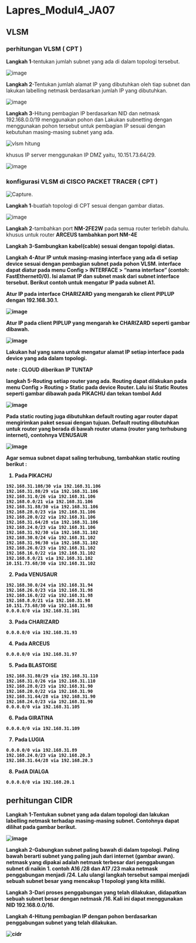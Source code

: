 # Lapres_Modul4_JA07

## VLSM
### perhitungan VLSM ( CPT )

<b>Langkah 1</b>-tentukan jumlah subnet yang ada di dalam topologi tersebut.

![image](https://user-images.githubusercontent.com/45744801/68526375-a4a5aa00-030d-11ea-9ec0-5f85f3a679cb.png)

<b>Langkah 2</b>-Tentukan jumlah alamat IP yang dibutuhkan oleh tiap subnet dan lakukan labelling netmask berdasarkan jumlah IP yang dibutuhkan. 

![image](https://user-images.githubusercontent.com/45744801/68526465-c05d8000-030e-11ea-82f1-649d9c78e479.png)

<b>Langkah 3</b>-Hitung pembagian IP berdasarkan NID dan netmask 192.168.0.0/19 menggunakan pohon dan Lakukan subnetting dengan menggunakan pohon tersebut untuk pembagian IP sesuai dengan kebutuhan masing-masing subnet yang ada.

![vlsm hitung](https://user-images.githubusercontent.com/45744801/68526951-09fc9980-0314-11ea-851e-441b2b310202.jpg)

khusus IP server menggunakan IP DMZ yaitu, 10.151.73.64/29.

![image](https://user-images.githubusercontent.com/45744801/68527040-22b97f00-0315-11ea-9b23-0eef388c177e.png)

### konfigurasi VLSM di CISCO PACKET TRACER ( CPT )

![Capture](https://user-images.githubusercontent.com/45744801/68525775-a9675f80-0307-11ea-9612-4e9b074c954f.PNG).

<b>Langkah 1</b>-buatlah topologi di CPT sesuai dengan gambar diatas.

![image](https://user-images.githubusercontent.com/45744801/68525741-673e1e00-0307-11ea-87bc-579fd64bced2.png)

<b>Langkah 2</b>-tambahkan port <b>NM-2FE2W</b> pada semua router terlebih dahulu. khusus untuk router <b>ARCEUS<b> tambahkan port <b>NM-4E </b> 
  
<b>Langkah 3</b>-Sambungkan kabel(cable) sesuai dengan topolgi diatas. 

<b>Langkah 4</b>-Atur IP untuk masing-masing interface yang ada di setiap device sesuai dengan pembagian subnet pada pohon VLSM. interface dapat diatur pada menu Config > INTERFACE > “nama interface” (contoh: FastEthernet0/0). Isi alamat IP dan subnet mask dari subnet interface tersebut. Berikut contoh untuk mengatur IP pada subnet A1.

Atur IP pada interface CHARIZARD yang mengarah ke client PIPLUP dengan 192.168.30.1.

![image](https://user-images.githubusercontent.com/45744801/68526770-d587de00-0311-11ea-9175-6024b76272d5.png)

Atur IP pada client PIPLUP yang mengarah ke CHARIZARD seperti gambar dibawah.

![image](https://user-images.githubusercontent.com/45744801/68526808-38797500-0312-11ea-9021-85bf9e26d949.png)

Lakukan hal yang sama untuk mengatur alamat IP setiap interface pada device yang ada dalam topologi.

note : CLOUD diberikan IP TUNTAP

<b>langkah 5</b>-Routing setiap router yang ada. Routing dapat dilakukan pada menu Config > Routing > Static pada device Router. Lalu isi Static Routes seperti gambar dibawah pada PIKACHU dan tekan tombol Add

![image](https://user-images.githubusercontent.com/45744801/68526856-bfc6e880-0312-11ea-9842-546349221073.png)

Pada static routing juga dibutuhkan default routing agar router dapat mengirimkan paket sesuai dengan tujuan. Default routing dibutuhkan untuk router yang berada di bawah router utama (router yang terhubung internet), contohnya VENUSAUR

![image](https://user-images.githubusercontent.com/45744801/68526866-fa308580-0312-11ea-81b7-a309ac4d64c6.png)

Agar semua subnet dapat saling terhubung, tambahkan static routing berikut :

1. Pada PIKACHU

```
192.168.31.108/30 via 192.168.31.106
192.168.31.80/29 via 192.168.31.106
192.168.31.0/26 via 192.168.31.106
192.168.0.0/21 via 192.168.31.106
192.168.31.88/30 via 192.168.31.106
192.168.28.0/23 via 192.168.31.106
192.168.20.0/22 via 192.168.31.106 
192.168.31.64/28 via 192.168.31.106
192.168.24.0/23 via 192.168.31.106
192.168.31.92/30 via 192.168.31.102
192.168.30.0/24 via 192.168.31.102
192.168.31.96/30 via 192.168.31.102
192.168.26.0/23 via 192.168.31.102
192.168.16.0/22 via 192.168.31.102
192.168.8.0/21 via 192.168.31.102
10.151.73.68/30 via 192.168.31.102
```

2. Pada VENUSAUR

```
192.168.30.0/24 via 192.168.31.94
192.168.26.0/23 via 192.168.31.98
192.168.16.0/22 via 192.168.31.98
192.168.8.0/21 via 192.168.31.98
10.151.73.68/30 via 192.168.31.98
0.0.0.0/0 via 192.168.31.101
```

3. Pada CHARIZARD

```
0.0.0.0/0 via 192.168.31.93
```

4. Pada ARCEUS

```
0.0.0.0/0 via 192.168.31.97
```

5. Pada BLASTOISE

```
192.168.31.80/29 via 192.168.31.110
192.168.31.0/26 via 192.168.31.110
192.168.28.0/23 via 192.168.31.90
192.168.20.0/22 via 192.168.31.90
192.168.31.64/28 via 192.168.31.90
192.168.24.0/23 via 192.168.31.90
0.0.0.0/0 via 192.168.31.105
```

6. Pada GIRATINA

``
0.0.0.0/0 via 192.168.31.109
``

7. Pada LUGIA

```
0.0.0.0/0 via 192.168.31.89
192.168.24.0/23 via 192.168.20.3
192.168.31.64/28 via 192.168.20.3
```

8. PadA DIALGA

``
0.0.0.0/0 via 192.168.20.1
``

## perhitungan CIDR

<b>Langkah 1</b>-Tentukan subnet yang ada dalam topologi dan lakukan labelling netmask terhadap masing-masing subnet. Contohnya dapat dilihat pada gambar berikut.

![image](https://user-images.githubusercontent.com/45744801/68526375-a4a5aa00-030d-11ea-9ec0-5f85f3a679cb.png)

<b>Langkah 2</b>-Gabungkan subnet paling bawah di dalam topologi. Paling bawah berarti subnet yang paling jauh dari internet (gambar awan). netmask yang dipakai adalah netmask terbesar dari penggabungan subnet di naikin 1. contoh A16 /28 dan A17 /23 maka netmask penggabungan menjadi /24. Lalu ulangi langkah tersebut sampai menjadi sebuah subnet besar yang mencakup 1 topologi yang kita miliki.

<b>Langkah 3</b>-Dari proses penggabungan yang telah dilakukan, didapatkan sebuah subnet besar dengan netmask /16. Kali ini dapat menggunakan NID 192.168.0.0/16.

<b>Langkah 4</b>-Hitung pembagian IP dengan pohon berdasarkan penggabungan subnet yang telah dilakukan.

![cidr](https://user-images.githubusercontent.com/45744801/68527752-294bf480-031d-11ea-9bcf-055cbb815b39.jpg)
